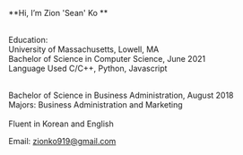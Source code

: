 **Hi, I’m Zion 'Sean' Ko
**<br />
<br/>

Education:<br />
  University of Massachusetts, Lowell, MA<br />
  Bachelor of Science in Computer Science, June 2021 <br />
  Language Used C/C++, Python, Javascript<br /><br />

  
  Bachelor of Science in Business Administration, August 2018 <br />
  Majors: Business Administration and Marketing 
<br />
<br />
Fluent in Korean and English

Email: zionko919@gmail.com 
